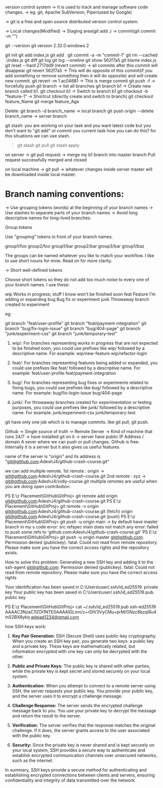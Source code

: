 version control system 
-> It is used to track and manage software code changes.
-> eg. git, Apache SubVersion, Piper(used by Google)

-> git is a free and open source distributed version control system.


-> Local changes(Modified) -> Staging area(git add .) -> commit(git commit -m "")


git --version
git version 2.32.0.windows.2

 
git init
git add index.js
git add .
git commit -a -m "commit-1"
git rm --cached .\index.js
git diff
git log
git log --oneline
git show 562f7a5
git blame index.js
git reset --hard 2717dd9  (revert commit)  -> all commits after this commit will disappear
git revert 562f7a5  -> This will do opposite of this commit(if you add something or remove something then it will do opposite) 
and will create new commit.
git revert -m 1 ac04681 -> This is merge commit
git push -f   -> forcefully push 
git branch  -> list all branches
git branch b1 -> Create new branch called b1.
git checkout b1 -> Switch to branch b1 
git checkout -b "feature-1"  -> Shortcut (directly create and switch to branch)
git checkout feature_Name
git merge feature_Age

Delete:
git branch -d branch_name   -> local branch
git push origin --delete branch_name  -> server branch


git stash:
you are working on your task and you want latest code but you don't want to "git add" ot commit you current task how you can do this?
for this situations we can use stash.
>git stash
>git pull
>git stash apply





on server -> git pull request -> merge my b1 branch into master branch
Pull request successfully merged and closed

on local machine -> git pull -> whatever changes inside server master will be downloaded inside local master.






Branch naming conventions: 
=========================
-> Use grouping tokens (words) at the beginning of your branch names
-> Use slashes to separate parts of your branch names
-> Avoid long descriptive names for long-lived branches.

Group tokens

Use "grouping" tokens in front of your branch names.

group1/foo
group2/foo
group1/bar
group2/bar
group3/bar
group1/baz

The groups can be named whatever you like to match your workflow. I like to use short nouns for mine. Read on for more clarity.

-> Short well-defined tokens

Choose short tokens so they do not add too much noise to every one of your branch names. I use these:

wip       Works in progress; stuff I know won't be finished soon
feat      Feature I'm adding or expanding
bug       Bug fix or experiment
junk      Throwaway branch created to experiment

eg: 

git branch "feat/user-profile"
git branch "feat/payment-integration"
git branch "bug/fix-login-issue"
git branch "bug/404-page"
git branch "junk/experiment-css"
git branch "junk/temporary-test"

1. wip/: For branches representing works in progress that are not expected to be finished soon, you could use prefixes like wip/ 
followed by a descriptive name. For example:
wip/new-feature
wip/refactor-login

2. feat/: For branches representing features being added or expanded, you could use prefixes like feat/ followed by a descriptive 
name. For example:
feat/user-profile
feat/payment-integration

3. bug/: For branches representing bug fixes or experiments related to fixing bugs, you could use prefixes like bug/ followed by a 
descriptive name. For example:
bug/fix-login-issue
bug/404-page

4. junk/: For throwaway branches created for experimentation or testing purposes, you could use prefixes like junk/ followed by a 
descriptive name. For example:
junk/experiment-css
junk/temporary-test









git have only one job which is to manage commits. like git pull, git push.


Github -> Single source of truth -> Remote Server -> Kind of machine that runs 24/7 -> have installed git on it -> server have public 
IP Address / domain 
A sever where we can push or pull changes.
Github is free. 
Internally it is a server but it also gives us useful features.



name of the server is "origin" and its address is "git@github.com:AdeshJ4/github-crash-course.git"


we can add multiple remote. 
1st remote : origin -> git@github.com:AdeshJ4/github-crash-course.git
2nd remote : xyz -> git@github.com:AdeshJ4/vidly-course.git
multiple remotes are useful when you are doing open contribution.


PS E:\z Placement\GitHub\GitProj> git remote add origin git@github.com:AdeshJ4/github-crash-course.git
PS E:\z Placement\GitHub\GitProj> git remote -v
origin  git@github.com:AdeshJ4/github-crash-course.git (fetch)
origin  git@github.com:AdeshJ4/github-crash-course.git (push)
PS E:\z Placement\GitHub\GitProj> git push -u origin main   -> by default have master branch in my s code
error: src refspec main does not match any
error: failed to push some refs to 'github.com:AdeshJ4/github-crash-course.git'
PS E:\z Placement\GitHub\GitProj> git push -u origin master
git@github.com: Permission denied (publickey).
fatal: Could not read from remote repository.
Please make sure you have the correct access rights
and the repository exists.




How to solve this problem: 
Generating a new SSH key and adding it to the ssh-agent
git@github.com: Permission denied (publickey).
fatal: Could not read from remote repository.
Please make sure you have the correct access rights


Your identification has been saved in C:\Users\user/.ssh/id_ed25519.    private key
Your public key has been saved in C:\Users\user/.ssh/id_ed25519.pub.	public key


PS E:\z Placement\GitHub\GitProj> cat ~/.ssh/id_ed25519.pub 
ssh-ed25519 AAAAC3NzaC1lZDI1NTE5AAAAIGLmn/z+rDIV3VyCMu+prM/GNzc8bzql8u4mS2BX8ykq adejad1234@gmail.com


how SSH keys work:

1. **Key Pair Generation:** SSH (Secure Shell) uses public-key cryptography. When you create an SSH key pair, you generate two keys: 
a public key and a private key. These keys are mathematically related, but information encrypted with one key can only be decrypted 
with the other.

2. **Public and Private Keys:** The public key is shared with other parties, while the private key is kept secret and stored securely 
on your local system.

3. **Authentication:** When you attempt to connect to a remote server using SSH, the server requests your public key. You provide 
your public key, and the server uses it to encrypt a challenge message.

4. **Challenge Response:** The server sends the encrypted challenge message back to you. You use your private key to decrypt the 
message and return the result to the server.

5. **Verification:** The server verifies that the response matches the original challenge. If it does, the server grants access to 
the user associated with the public key.

6. **Security:** Since the private key is never shared and is kept securely on your local system, SSH provides a secure way to 
authenticate and establish encrypted communication channels over unsecured networks, such as the internet.

In summary, SSH keys provide a secure method for authenticating and establishing encrypted connections between clients and servers, 
ensuring confidentiality and integrity of data transmitted over the network.



